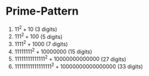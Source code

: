 # Prime-Pattern

1. $11^2 + 10$  (3 digits)
2. $111^2 + 100$  (5 digits)
3. $1111^2 + 1000$  (7 digits)
4. $11111111^2 + 10000000$  (15 digits)
5. $11111111111111^2 + 10000000000000$  (27 digits)
6. $11111111111111111^2 + 10000000000000000$  (33 digits)


<html lang="en">
<head>
<meta http-equiv="content-type" content="text/html; charset=utf-8">
<script type="text/javascript" charset="utf-8" src="
https://cdn.mathjax.org/mathjax/latest/MathJax.js?config=TeX-AMS-MML_HTMLorMML,
https://vincenttam.github.io/javascripts/MathJaxLocal.js"></script>
</head>
